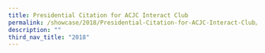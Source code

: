 ```yaml
---
title: Presidential Citation for ACJC Interact Club
permalink: /showcase/2018/Presidential-Citation-for-ACJC-Interact-Club/
description: ""
third_nav_title: "2018"
---
```

